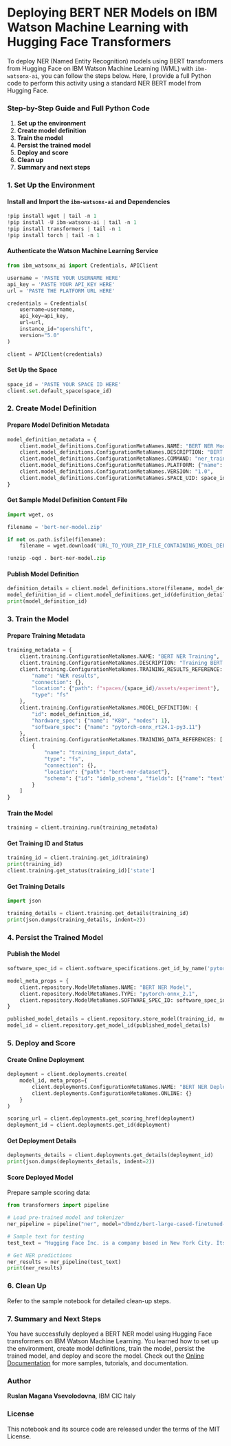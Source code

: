 # Deploying BERT NER Models on IBM Watson Machine Learning with Hugging Face Transformers


To deploy NER (Named Entity Recognition) models using BERT transformers from Hugging Face on IBM Watson Machine Learning (WML) with `ibm-watsonx-ai`, you can follow the steps below. Here, I provide a full Python code to perform this activity using a standard NER BERT model from Hugging Face.

### Step-by-Step Guide and Full Python Code

1. **Set up the environment**
2. **Create model definition**
3. **Train the model**
4. **Persist the trained model**
5. **Deploy and score**
6. **Clean up**
7. **Summary and next steps**

### 1. Set Up the Environment

#### Install and Import the `ibm-watsonx-ai` and Dependencies

```python
!pip install wget | tail -n 1
!pip install -U ibm-watsonx-ai | tail -n 1
!pip install transformers | tail -n 1
!pip install torch | tail -n 1
```

#### Authenticate the Watson Machine Learning Service

```python
from ibm_watsonx_ai import Credentials, APIClient

username = 'PASTE YOUR USERNAME HERE'
api_key = 'PASTE YOUR API_KEY HERE'
url = 'PASTE THE PLATFORM URL HERE'

credentials = Credentials(
    username=username,
    api_key=api_key,
    url=url,
    instance_id="openshift",
    version="5.0"
)

client = APIClient(credentials)
```

#### Set Up the Space

```python
space_id = 'PASTE YOUR SPACE ID HERE'
client.set.default_space(space_id)
```

### 2. Create Model Definition

#### Prepare Model Definition Metadata

```python
model_definition_metadata = {
    client.model_definitions.ConfigurationMetaNames.NAME: "BERT NER Model",
    client.model_definitions.ConfigurationMetaNames.DESCRIPTION: "BERT model for Named Entity Recognition",
    client.model_definitions.ConfigurationMetaNames.COMMAND: "ner_train.py",
    client.model_definitions.ConfigurationMetaNames.PLATFORM: {"name": "python", "versions": ["3.11"]},
    client.model_definitions.ConfigurationMetaNames.VERSION: "1.0",
    client.model_definitions.ConfigurationMetaNames.SPACE_UID: space_id
}
```

#### Get Sample Model Definition Content File

```python
import wget, os

filename = 'bert-ner-model.zip'

if not os.path.isfile(filename):
    filename = wget.download('URL_TO_YOUR_ZIP_FILE_CONTAINING_MODEL_DEFINITION')

!unzip -oqd . bert-ner-model.zip
```

#### Publish Model Definition

```python
definition_details = client.model_definitions.store(filename, model_definition_metadata)
model_definition_id = client.model_definitions.get_id(definition_details)
print(model_definition_id)
```

### 3. Train the Model

#### Prepare Training Metadata

```python
training_metadata = {
    client.training.ConfigurationMetaNames.NAME: "BERT NER Training",
    client.training.ConfigurationMetaNames.DESCRIPTION: "Training BERT model for Named Entity Recognition",
    client.training.ConfigurationMetaNames.TRAINING_RESULTS_REFERENCE: {
        "name": "NER results",
        "connection": {},
        "location": {"path": f"spaces/{space_id}/assets/experiment"},
        "type": "fs"
    },
    client.training.ConfigurationMetaNames.MODEL_DEFINITION: {
        "id": model_definition_id,
        "hardware_spec": {"name": "K80", "nodes": 1},
        "software_spec": {"name": "pytorch-onnx_rt24.1-py3.11"}
    },
    client.training.ConfigurationMetaNames.TRAINING_DATA_REFERENCES: [
        {
            "name": "training_input_data",
            "type": "fs",
            "connection": {},
            "location": {"path": "bert-ner-dataset"},
            "schema": {"id": "idmlp_schema", "fields": [{"name": "text", "type": "string"}]}
        }
    ]
}
```

#### Train the Model

```python
training = client.training.run(training_metadata)
```

#### Get Training ID and Status

```python
training_id = client.training.get_id(training)
print(training_id)
client.training.get_status(training_id)['state']
```

#### Get Training Details

```python
import json

training_details = client.training.get_details(training_id)
print(json.dumps(training_details, indent=2))
```

### 4. Persist the Trained Model

#### Publish the Model

```python
software_spec_id = client.software_specifications.get_id_by_name('pytorch-onnx_rt24.1-py3.11')

model_meta_props = {
    client.repository.ModelMetaNames.NAME: "BERT NER Model",
    client.repository.ModelMetaNames.TYPE: "pytorch-onnx_2.1",
    client.repository.ModelMetaNames.SOFTWARE_SPEC_ID: software_spec_id
}

published_model_details = client.repository.store_model(training_id, meta_props=model_meta_props)
model_id = client.repository.get_model_id(published_model_details)
```

### 5. Deploy and Score

#### Create Online Deployment

```python
deployment = client.deployments.create(
    model_id, meta_props={
        client.deployments.ConfigurationMetaNames.NAME: "BERT NER Deployment",
        client.deployments.ConfigurationMetaNames.ONLINE: {}
    }
)

scoring_url = client.deployments.get_scoring_href(deployment)
deployment_id = client.deployments.get_id(deployment)
```

#### Get Deployment Details

```python
deployments_details = client.deployments.get_details(deployment_id)
print(json.dumps(deployments_details, indent=2))
```

#### Score Deployed Model

Prepare sample scoring data:

```python
from transformers import pipeline

# Load pre-trained model and tokenizer
ner_pipeline = pipeline("ner", model="dbmdz/bert-large-cased-finetuned-conll03-english")

# Sample text for testing
test_text = "Hugging Face Inc. is a company based in New York City. Its headquarters are in DUMBO, therefore very close to the Manhattan Bridge."

# Get NER predictions
ner_results = ner_pipeline(test_text)
print(ner_results)
```

### 6. Clean Up

Refer to the sample notebook for detailed clean-up steps.

### 7. Summary and Next Steps

You have successfully deployed a BERT NER model using Hugging Face transformers on IBM Watson Machine Learning. You learned how to set up the environment, create model definitions, train the model, persist the trained model, and deploy and score the model. Check out the [Online Documentation](https://ibm.github.io/watsonx-ai-python-sdk/samples.html) for more samples, tutorials, and documentation.

### Author

**Ruslan Magana Vsevolodovna**, IBM CIC Italy

### License

This notebook and its source code are released under the terms of the MIT License.
